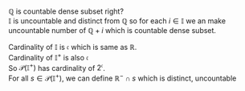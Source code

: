 $\mathbb{Q}$ is countable dense subset right?  
$\mathbb{I}$ is uncountable and distinct from $\mathbb{Q}$ so for each $i \in \mathbb{I}$ we an make uncountable number of $\mathbb{Q} + i$ which is countable dense subset.  

Cardinality of $\mathbb{I}$ is $\mathfrak{c}$ which is same as $\mathbb{R}$.  
Cardinality of $\mathbb{I}^{+}$ is also $\mathfrak{c}$  
So $\mathcal{P}(\mathbb{I}^+)$ has cardinality of $2^\mathfrak{c}$.  
For all $s \in \mathcal{P}(\mathbb{I}^+)$, we can define $\mathbb{R}^- \cap s$ which is distinct, uncountable